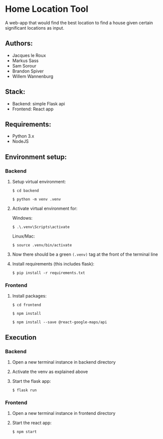 # Home Location Tool

A web-app that would find the best location to find a house given certain significant locations as input.

## Authors:

- Jacques le Roux
- Markus Sass
- Sam Sorour
- Brandon Spiver
- Willem Wannenburg

## Stack:

- Backend: simple Flask api
- Frontend: React app

## Requirements:

- Python 3.x
- NodeJS

## Environment setup:

### Backend

1. Setup virtual environment:

   `$ cd backend`

   `$ python -m venv .venv`

1. Activate virtual environment for:

   Windows:

   `$ .\.venv\Scripts\activate`

   Linux/Mac:

   `$ source .venv/bin/activate`

1. Now there should be a green `(.venv)` tag at the front of the terminal line
1. Install requirements (this includes flask):

   `$ pip install -r requirements.txt`

### Frontend

1. Install packages:

   `$ cd frontend`

   `$ npm install`

   `$ npm install --save @react-google-maps/api`

## Execution

### Backend

1. Open a new terminal instance in backend directory
2. Activate the venv as explained above
3. Start the flask app:

   `$ flask run`

### Frontend

1. Open a new terminal instance in frontend directory
2. Start the react app:

   `$ npm start`
